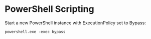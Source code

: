 # PowerShell Scripting

Start a new PowerShell instance with ExecutionPolicy set to Bypass:

```text
powershell.exe -exec bypass
```


